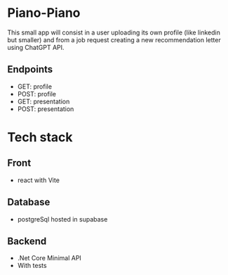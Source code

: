 # Piano-Piano

This small app will consist in a user uploading its own profile (like linkedin but smaller) and from a job request creating a new recommendation letter using ChatGPT API.

## Endpoints
- GET: profile
- POST: profile
- GET: presentation
- POST: presentation

# Tech stack
## Front
- react with Vite

## Database
- postgreSql hosted in supabase

## Backend 
- .Net Core Minimal API
- With tests
